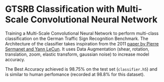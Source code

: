 # GTSRB Classification with Multi-Scale Convolutional Neural Network
Training a  Multi-Scale Convolutional Neural Network to perform multi-class classification on the German Traffic Sign Recognition Benchmark.
The Architecture of the classifier takes inspiration from the 2011 [paper by Pierre Sermanet and Yann LeCun](http://yann.lecun.com/exdb/publis/pdf/sermanet-ijcnn-11.pdf).
It uses Data Augmentation (shear, rotation, translation, zoom, elastic transform, gaussian noise) to increase model accuracy.

The Best Accuracy achieved is 98.75% on the test set (```classifier.h5```) and is similar to human perfomance (recorded at 98.8% for this dataset). 
